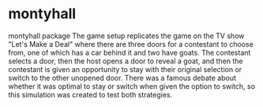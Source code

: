 # montyhall
 montyhall package
  The game setup replicates the game on the TV show "Let's
  Make a Deal" where there are three doors for a contestant
  to choose from, one of which has a car behind it and two 
  have goats. The contestant selects a door, then the host
  opens a door to reveal a goat, and then the contestant is
  given an opportunity to stay with their original selection
  or switch to the other unopened door. There was a famous 
  debate about whether it was optimal to stay or switch when 
  given the option to switch, so this simulation was created
  to test both strategies.
